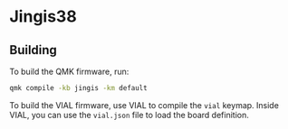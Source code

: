 # Jingis38

## Building

To build the QMK firmware, run:

```sh
qmk compile -kb jingis -km default
```

To build the VIAL firmware, use VIAL to compile the `vial` keymap. Inside VIAL, you can use the `vial.json` file to load the board definition.
